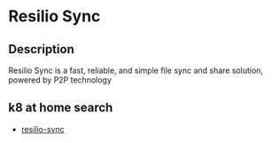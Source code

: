 # Resilio Sync

## Description

Resilio Sync is a fast, reliable, and simple file sync and share solution, powered by P2P technology

## k8 at home search

- [resilio-sync](https://nanne.dev/k8s-at-home-search/#/resilio-sync)
